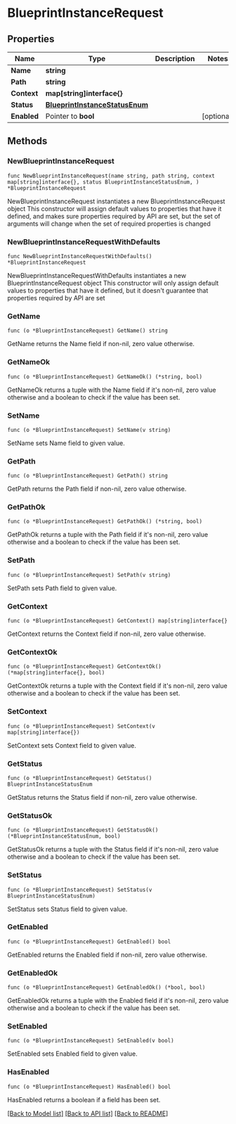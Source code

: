 # BlueprintInstanceRequest

## Properties

Name | Type | Description | Notes
------------ | ------------- | ------------- | -------------
**Name** | **string** |  | 
**Path** | **string** |  | 
**Context** | **map[string]interface{}** |  | 
**Status** | [**BlueprintInstanceStatusEnum**](BlueprintInstanceStatusEnum.md) |  | 
**Enabled** | Pointer to **bool** |  | [optional] 

## Methods

### NewBlueprintInstanceRequest

`func NewBlueprintInstanceRequest(name string, path string, context map[string]interface{}, status BlueprintInstanceStatusEnum, ) *BlueprintInstanceRequest`

NewBlueprintInstanceRequest instantiates a new BlueprintInstanceRequest object
This constructor will assign default values to properties that have it defined,
and makes sure properties required by API are set, but the set of arguments
will change when the set of required properties is changed

### NewBlueprintInstanceRequestWithDefaults

`func NewBlueprintInstanceRequestWithDefaults() *BlueprintInstanceRequest`

NewBlueprintInstanceRequestWithDefaults instantiates a new BlueprintInstanceRequest object
This constructor will only assign default values to properties that have it defined,
but it doesn't guarantee that properties required by API are set

### GetName

`func (o *BlueprintInstanceRequest) GetName() string`

GetName returns the Name field if non-nil, zero value otherwise.

### GetNameOk

`func (o *BlueprintInstanceRequest) GetNameOk() (*string, bool)`

GetNameOk returns a tuple with the Name field if it's non-nil, zero value otherwise
and a boolean to check if the value has been set.

### SetName

`func (o *BlueprintInstanceRequest) SetName(v string)`

SetName sets Name field to given value.


### GetPath

`func (o *BlueprintInstanceRequest) GetPath() string`

GetPath returns the Path field if non-nil, zero value otherwise.

### GetPathOk

`func (o *BlueprintInstanceRequest) GetPathOk() (*string, bool)`

GetPathOk returns a tuple with the Path field if it's non-nil, zero value otherwise
and a boolean to check if the value has been set.

### SetPath

`func (o *BlueprintInstanceRequest) SetPath(v string)`

SetPath sets Path field to given value.


### GetContext

`func (o *BlueprintInstanceRequest) GetContext() map[string]interface{}`

GetContext returns the Context field if non-nil, zero value otherwise.

### GetContextOk

`func (o *BlueprintInstanceRequest) GetContextOk() (*map[string]interface{}, bool)`

GetContextOk returns a tuple with the Context field if it's non-nil, zero value otherwise
and a boolean to check if the value has been set.

### SetContext

`func (o *BlueprintInstanceRequest) SetContext(v map[string]interface{})`

SetContext sets Context field to given value.


### GetStatus

`func (o *BlueprintInstanceRequest) GetStatus() BlueprintInstanceStatusEnum`

GetStatus returns the Status field if non-nil, zero value otherwise.

### GetStatusOk

`func (o *BlueprintInstanceRequest) GetStatusOk() (*BlueprintInstanceStatusEnum, bool)`

GetStatusOk returns a tuple with the Status field if it's non-nil, zero value otherwise
and a boolean to check if the value has been set.

### SetStatus

`func (o *BlueprintInstanceRequest) SetStatus(v BlueprintInstanceStatusEnum)`

SetStatus sets Status field to given value.


### GetEnabled

`func (o *BlueprintInstanceRequest) GetEnabled() bool`

GetEnabled returns the Enabled field if non-nil, zero value otherwise.

### GetEnabledOk

`func (o *BlueprintInstanceRequest) GetEnabledOk() (*bool, bool)`

GetEnabledOk returns a tuple with the Enabled field if it's non-nil, zero value otherwise
and a boolean to check if the value has been set.

### SetEnabled

`func (o *BlueprintInstanceRequest) SetEnabled(v bool)`

SetEnabled sets Enabled field to given value.

### HasEnabled

`func (o *BlueprintInstanceRequest) HasEnabled() bool`

HasEnabled returns a boolean if a field has been set.


[[Back to Model list]](../README.md#documentation-for-models) [[Back to API list]](../README.md#documentation-for-api-endpoints) [[Back to README]](../README.md)


